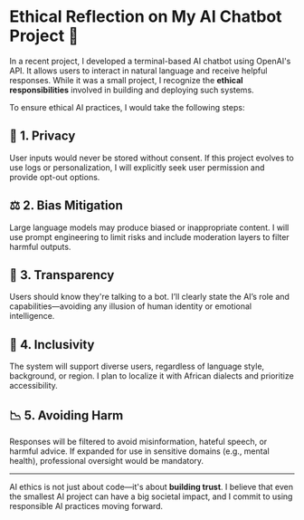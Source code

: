 # Ethical Reflection on My AI Chatbot Project 🤖

In a recent project, I developed a terminal-based AI chatbot using OpenAI's API. It allows users to interact in natural language and receive helpful responses. While it was a small project, I recognize the **ethical responsibilities** involved in building and deploying such systems.

To ensure ethical AI practices, I would take the following steps:

## 🔐 1. Privacy
User inputs would never be stored without consent. If this project evolves to use logs or personalization, I will explicitly seek user permission and provide opt-out options.

## ⚖️ 2. Bias Mitigation
Large language models may produce biased or inappropriate content. I will use prompt engineering to limit risks and include moderation layers to filter harmful outputs.

## 💬 3. Transparency
Users should know they're talking to a bot. I’ll clearly state the AI’s role and capabilities—avoiding any illusion of human identity or emotional intelligence.

## 👥 4. Inclusivity
The system will support diverse users, regardless of language style, background, or region. I plan to localize it with African dialects and prioritize accessibility.

## 📉 5. Avoiding Harm
Responses will be filtered to avoid misinformation, hateful speech, or harmful advice. If expanded for use in sensitive domains (e.g., mental health), professional oversight would be mandatory.

---

AI ethics is not just about code—it's about **building trust**. I believe that even the smallest AI project can have a big societal impact, and I commit to using responsible AI practices moving forward.
